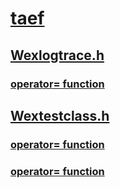 # [taef](index.md)
## [Wexlogtrace.h](../wexlogtrace/index.md)
### [operator= function](../wexlogtrace/nf-wexlogtrace-operator=.md)
## [Wextestclass.h](../wextestclass/index.md)
### [operator= function](../wextestclass/nf-wextestclass-fixtureinvokefunctor-operator=.md)
### [operator= function](../wextestclass/nf-wextestclass-testinvokefunctor-operator=.md)
